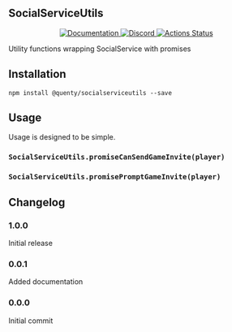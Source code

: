 ## SocialServiceUtils
<div align="center">
  <a href="http://quenty.github.io/api/">
    <img src="https://img.shields.io/badge/docs-website-green.svg" alt="Documentation" />
  </a>
  <a href="https://discord.gg/mhtGUS8">
    <img src="https://img.shields.io/badge/discord-nevermore-blue.svg" alt="Discord" />
  </a>
  <a href="https://github.com/Quenty/NevermoreEngine/actions">
    <img src="https://github.com/Quenty/NevermoreEngine/workflows/luacheck/badge.svg" alt="Actions Status" />
  </a>
</div>

Utility functions wrapping SocialService with promises

## Installation
```
npm install @quenty/socialserviceutils --save
```

## Usage
Usage is designed to be simple.

### `SocialServiceUtils.promiseCanSendGameInvite(player)`

### `SocialServiceUtils.promisePromptGameInvite(player)`


## Changelog

### 1.0.0
Initial release

### 0.0.1
Added documentation

### 0.0.0
Initial commit